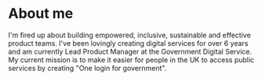 # About me

I'm fired up about building empowered, inclusive, sustainable and effective product teams. I've been lovingly creating digital services for over 6 years and am currently Lead Product Manager at the Government Digital Service. My current mission is to make it easier for people in the UK to access public services by creating "One login for government".
